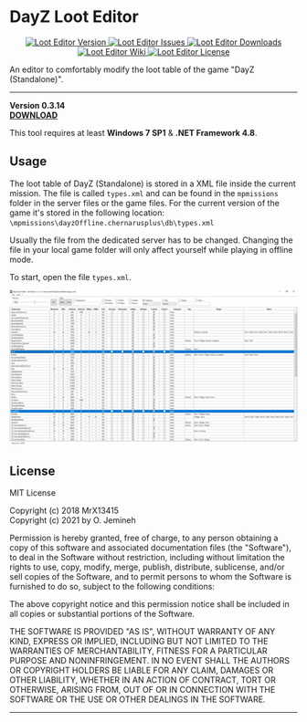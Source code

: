 

# DayZ Loot Editor

<p align="center">
    <a href="https://github.com/ojemineh/DayZLootEdit/releases/latest">
        <img src="https://img.shields.io/badge/Version-0.3.14-blue.svg?style=flat-square" alt="Loot Editor Version">
    </a>
    <a href="https://github.com/ojemineh/DayZLootEdit/issues">
        <img src="https://img.shields.io/github/issues-raw/ojemineh/DayZLootEdit.svg?style=flat-square&label=Issues" alt="Loot Editor Issues">
    </a>
    <a href="https://github.com/ojemineh/DayZLootEdit/releases">
        <img src="https://img.shields.io/github/downloads/ojemineh/DayZLootEdit/total.svg?style=flat-square&label=Downloads" alt="Loot Editor Downloads">
    </a>
    <a href="https://github.com/ojemineh/DayZLootEdit/wiki">
        <img src="https://img.shields.io/badge/DayZLootEdit-Wiki-lightgrey.svg?style=flat-square" alt="Loot Editor Wiki">
    </a>
	<a href="https://github.com/ojemineh/DayZLootEdit/blob/master/LICENSE">
        <img src="https://img.shields.io/badge/License-MIT-red.svg?style=flat-square" alt="Loot Editor License">
    </a>
</p>

An editor to comfortably modify the loot table of the game "DayZ (Standalone)".


---


**Version 0.3.14**  
**[DOWNLOAD](https://github.com/ojemineh/DayZLootEdit/releases)**

This tool requires at least **Windows 7 SP1** & **.NET Framework 4.8**.



## Usage


The loot table of DayZ (Standalone) is stored in a XML file inside the current mission.
The file is called `types.xml` and can be found in the `mpmissions` folder in the server files or the game files. For the current version of the game it's stored in the following location: `\mpmissions\dayzOffline.chernarusplus\db\types.xml`

Usually the file from the dedicated server has to be changed.
Changing the file in your local game folder will only affect yourself while playing in offline mode.

To start, open the file `types.xml`. 

![DayZ LootEdit](dayzlootedit.png)



## License


MIT License

Copyright (c) 2018 MrX13415  
Copyright (c) 2021 by O. Jemineh

Permission is hereby granted, free of charge, to any person obtaining a copy
of this software and associated documentation files (the "Software"), to deal
in the Software without restriction, including without limitation the rights
to use, copy, modify, merge, publish, distribute, sublicense, and/or sell
copies of the Software, and to permit persons to whom the Software is
furnished to do so, subject to the following conditions:

The above copyright notice and this permission notice shall be included in all
copies or substantial portions of the Software.

THE SOFTWARE IS PROVIDED "AS IS", WITHOUT WARRANTY OF ANY KIND, EXPRESS OR
IMPLIED, INCLUDING BUT NOT LIMITED TO THE WARRANTIES OF MERCHANTABILITY,
FITNESS FOR A PARTICULAR PURPOSE AND NONINFRINGEMENT. IN NO EVENT SHALL THE
AUTHORS OR COPYRIGHT HOLDERS BE LIABLE FOR ANY CLAIM, DAMAGES OR OTHER
LIABILITY, WHETHER IN AN ACTION OF CONTRACT, TORT OR OTHERWISE, ARISING FROM,
OUT OF OR IN CONNECTION WITH THE SOFTWARE OR THE USE OR OTHER DEALINGS IN THE
SOFTWARE.


---
